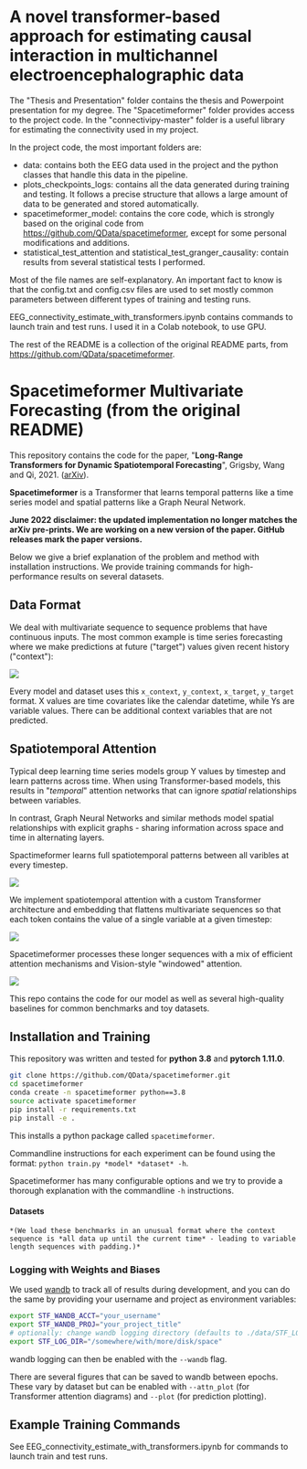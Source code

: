 # A novel transformer-based approach for estimating causal interaction in multichannel electroencephalographic data

The "Thesis and Presentation" folder contains the thesis and Powerpoint presentation for my degree.
The "Spacetimeformer" folder provides access to the project code.
In the "connectivipy-master" folder is a useful library for estimating the connectivity used in my project.

In the project code, the most important folders are:
- data: contains both the EEG data used in the project and the python classes that handle this data in the pipeline.
- plots_checkpoints_logs: contains all the data generated during training and testing. It follows a precise structure that allows a large amount of data to be generated and stored automatically.
- spacetimeformer_model: contains the core code, which is strongly based on the original code from https://github.com/QData/spacetimeformer, except for some personal modifications and additions.
- statistical_test_attention and statistical_test_granger_causality: contain results from several statistical tests I performed.

Most of the file names are self-explanatory. An important fact to know is that the config.txt and config.csv files are used to set mostly common parameters between different types of training and testing runs.

EEG_connectivity_estimate_with_transformers.ipynb contains commands to launch train and test runs. I used it in a Colab notebook, to use GPU.

The rest of the README is a collection of the original README parts, from https://github.com/QData/spacetimeformer.


# Spacetimeformer Multivariate Forecasting (from the original README)

This repository contains the code for the paper, "**Long-Range Transformers for Dynamic Spatiotemporal Forecasting**", Grigsby, Wang and Qi, 2021. ([arXiv](https://arxiv.org/abs/2109.12218)). 

**Spacetimeformer** is a Transformer that learns temporal patterns like a time series model and spatial patterns like a Graph Neural Network.

**June 2022 disclaimer: the updated implementation no longer matches the arXiv pre-prints. We are working on a new version of the paper. GitHub releases mark the paper versions.**

Below we give a brief explanation of the problem and method with installation instructions. We provide training commands for high-performance results on several datasets.

## Data Format
We deal with multivariate sequence to sequence problems that have continuous inputs. The most common example is time series forecasting where we make predictions at future ("target") values given recent history ("context"):

![](readme_media/data_setup.png)

Every model and dataset uses this `x_context`, `y_context`, `x_target`, `y_target` format. X values are time covariates like the calendar datetime, while Ys are variable values. There can be additional context variables that are not predicted. 


## Spatiotemporal Attention
Typical deep learning time series models group Y values by timestep and learn patterns across time. When using Transformer-based models, this results in "*temporal*" attention networks that can ignore *spatial* relationships between variables.

In contrast, Graph Neural Networks and similar methods model spatial relationships with explicit graphs - sharing information across space and time in alternating layers.

Spactimeformer learns full spatiotemporal patterns between all varibles at every timestep.

![](readme_media/attention_comparison.png)

We implement spatiotemporal attention with a custom Transformer architecture and embedding that flattens multivariate sequences so that each token contains the value of a single variable at a given timestep:

![](readme_media/spatiotemporal_sequence.png)

Spacetimeformer processes these longer sequences with a mix of efficient attention mechanisms and Vision-style "windowed" attention.

![](readme_media/spacetimeformer_arch.png)

This repo contains the code for our model as well as several high-quality baselines for common benchmarks and toy datasets.


## Installation and Training
This repository was written and tested for **python 3.8** and **pytorch 1.11.0**.

```bash
git clone https://github.com/QData/spacetimeformer.git
cd spacetimeformer
conda create -n spacetimeformer python==3.8
source activate spacetimeformer
pip install -r requirements.txt
pip install -e .
```
This installs a python package called ``spacetimeformer``.


Commandline instructions for each experiment can be found using the format: ```python train.py *model* *dataset* -h```. 

Spacetimeformer has many configurable options and we try to provide a thorough explanation with the commandline `-h` instructions.


#### Datasets

    *(We load these benchmarks in an unusual format where the context sequence is *all data up until the current time* - leading to variable length sequences with padding.)*

### Logging with Weights and Biases
We used [wandb](https://wandb.ai/home) to track all of results during development, and you can do the same by providing your username and project as environment variables:
```bash
export STF_WANDB_ACCT="your_username"
export STF_WANDB_PROJ="your_project_title"
# optionally: change wandb logging directory (defaults to ./data/STF_LOG_DIR)
export STF_LOG_DIR="/somewhere/with/more/disk/space"
```
wandb logging can then be enabled with the `--wandb` flag.

There are several figures that can be saved to wandb between epochs. These vary by dataset but can be enabled with `--attn_plot` (for Transformer attention diagrams) and `--plot` (for prediction plotting).


## Example Training Commands

See EEG_connectivity_estimate_with_transformers.ipynb for commands to launch train and test runs.
